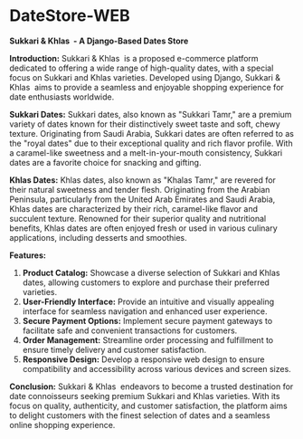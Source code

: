 # DateStore-WEB
**Sukkari & Khlas  - A Django-Based Dates Store**

**Introduction:**
Sukkari & Khlas  is a proposed e-commerce platform dedicated to offering a wide range of high-quality dates, with a special focus on Sukkari and Khlas varieties. Developed using Django, Sukkari & Khlas  aims to provide a seamless and enjoyable shopping experience for date enthusiasts worldwide.

**Sukkari Dates:**
Sukkari dates, also known as "Sukkari Tamr," are a premium variety of dates known for their distinctively sweet taste and soft, chewy texture. Originating from Saudi Arabia, Sukkari dates are often referred to as the "royal dates" due to their exceptional quality and rich flavor profile. With a caramel-like sweetness and a melt-in-your-mouth consistency, Sukkari dates are a favorite choice for snacking and gifting.

**Khlas Dates:**
Khlas dates, also known as "Khalas Tamr," are revered for their natural sweetness and tender flesh. Originating from the Arabian Peninsula, particularly from the United Arab Emirates and Saudi Arabia, Khlas dates are characterized by their rich, caramel-like flavor and succulent texture. Renowned for their superior quality and nutritional benefits, Khlas dates are often enjoyed fresh or used in various culinary applications, including desserts and smoothies.

**Features:**
1. **Product Catalog:** Showcase a diverse selection of Sukkari and Khlas dates, allowing customers to explore and purchase their preferred varieties.
2. **User-Friendly Interface:** Provide an intuitive and visually appealing interface for seamless navigation and enhanced user experience.
3. **Secure Payment Options:** Implement secure payment gateways to facilitate safe and convenient transactions for customers.
4. **Order Management:** Streamline order processing and fulfillment to ensure timely delivery and customer satisfaction.
5. **Responsive Design:** Develop a responsive web design to ensure compatibility and accessibility across various devices and screen sizes.

**Conclusion:**
Sukkari & Khlas  endeavors to become a trusted destination for date connoisseurs seeking premium Sukkari and Khlas varieties. With its focus on quality, authenticity, and customer satisfaction, the platform aims to delight customers with the finest selection of dates and a seamless online shopping experience.
